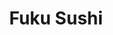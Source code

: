 ---
layout: place
title: "Fuku Sushi"
permalink: /arizona/tucson/fuku-sushi.html
stateAbbr: AZ
stateName: Arizona
cityName: Tucson
place_id: ChIJl7pWBQRx1oYRBKDRC-iVz7A
photos:
  - name: >-
      places/ChIJl7pWBQRx1oYRBKDRC-iVz7A/photos/AeeoHcLugV0FzleAQHuDBUc97lJcRU_7xqwtKom-1QV_5v3fG5zUxGWeIqM6l6CHyzw6BEAf8hert86aA2FxqihEYzId3SquLcWDiKOol2RIWVGXBQEkJkPY4UoF8ulxwTPpKzElicHspjZFLMbxcVMJr63F3-8l8plw_Ogv1E2npsMq6BzjPoALcdAyAnWea-wnEFHWcha5HTFfid527EAluYH4eKNmN7JvooZDVsBs_NEVkhGwWQy5b2lb_mQUinPy14L2eOsxzn-DRA6kwamZXDlHHKEAP4W0bfWgzIdkQGKUHIStiLv0zQarJXeJWtgt6w4oKJcZzoLThMUIrctCYl3LNWxMEC6rYAcz4clur5ut5xChobLmuddIzOUe7-spq-PTqTW305VWpLAD8CxZwKPCuXOeNHxHjPdSB1wly3Q
    widthPx: 1620
    heightPx: 1080
    authorAttributions:
      - displayName: George Gibbs1023
        uri: https://maps.google.com/maps/contrib/114017504254723168338
        photoUri: >-
          https://lh3.googleusercontent.com/a-/ALV-UjWUaIVW0KXbj8XdPt0LKHq2KW1zwV4uVt01NB5LY6PY5FD-Bq9s=s100-p-k-no-mo
    flagContentUri: >-
      https://www.google.com/local/imagery/report/?cb_client=maps_api_places.places_api&image_key=!1e10!2sCIHM0ogKEICAgICmyYnhEw&hl=en-US
    googleMapsUri: >-
      https://www.google.com/maps/place//data=!3m4!1e2!3m2!1sCIHM0ogKEICAgICmyYnhEw!2e10!4m2!3m1!1s0x86d671040556ba97:0xb0cf95e80bd1a004
  - name: >-
      places/ChIJl7pWBQRx1oYRBKDRC-iVz7A/photos/AeeoHcL6-yAK7mNuZ5mrDF3ETAAtMfQg360FeNSMJointo-byBJ7IajjK0DTQDLzEOMloAFLbIY3fwoB_7hUOv76_B_K4QrbWN1Z57EXdSTOeLDsLEcyNQs7_FusgB5qtRjwOFzt9rMW-WEdKo58Cs5BkZtClzkyInJeJ0puDXcf6WD-vKdXYKKylhrFxRuV1fkVq2Sn7g8Lm0MGkjn3CBOqai8OeKG2zTG8bwX7toRQqDdpqme_EO73xRKafXia35zNeiMxvwUhsBXQDJq0ZKn_h0J6xjAjmkqJOmekW4kk05pHtw
    widthPx: 1800
    heightPx: 2700
    authorAttributions:
      - displayName: Fuku Sushi
        uri: https://maps.google.com/maps/contrib/116266881137956023429
        photoUri: >-
          https://lh3.googleusercontent.com/a-/ALV-UjWvMkFDx-L_5K_tRsCP0-ujAGW1J_V57phwvAuII4ZQB4B87Eia=s100-p-k-no-mo
    flagContentUri: >-
      https://www.google.com/local/imagery/report/?cb_client=maps_api_places.places_api&image_key=!1e10!2sAF1QipP1eWuCEjB8iYSuK0AFQrPb0XGd_Fv8HotnvwZg&hl=en-US
    googleMapsUri: >-
      https://www.google.com/maps/place//data=!3m4!1e2!3m2!1sAF1QipP1eWuCEjB8iYSuK0AFQrPb0XGd_Fv8HotnvwZg!2e10!4m2!3m1!1s0x86d671040556ba97:0xb0cf95e80bd1a004
  - name: >-
      places/ChIJl7pWBQRx1oYRBKDRC-iVz7A/photos/AeeoHcJrL6NfTOMjhVni0TnPGilo0QM3LG6tMeEJpPIyjAFf9D_1WvtUwbLgf6iomXB4DZebxRyp_qaUavZEF7OmjmMsc9234IH768MxThdlK-gME9rPPJSOO2op2Y11qP3nEC_vSohTuRsNLf43DgbFEYKQ6Cp-KEWLJO-G_8yY7CXBgW-_1zjWT-9zT-d_49k3EasMeggDr1bLViq-nv_mXbWKMSdHkZXXwekBa_DEuJwdapl4qzZ31D57Br2Q_kh9BBuBJDdnVF_oaN1Bv-ApZLP4-Lf_UAIl33pFOxERCssC1A
    widthPx: 1800
    heightPx: 2700
    authorAttributions:
      - displayName: Fuku Sushi
        uri: https://maps.google.com/maps/contrib/116266881137956023429
        photoUri: >-
          https://lh3.googleusercontent.com/a-/ALV-UjWvMkFDx-L_5K_tRsCP0-ujAGW1J_V57phwvAuII4ZQB4B87Eia=s100-p-k-no-mo
    flagContentUri: >-
      https://www.google.com/local/imagery/report/?cb_client=maps_api_places.places_api&image_key=!1e10!2sAF1QipNEzndlJBGBrPRVBKlpw3jpMmNvfdqEK5Dw8oOi&hl=en-US
    googleMapsUri: >-
      https://www.google.com/maps/place//data=!3m4!1e2!3m2!1sAF1QipNEzndlJBGBrPRVBKlpw3jpMmNvfdqEK5Dw8oOi!2e10!4m2!3m1!1s0x86d671040556ba97:0xb0cf95e80bd1a004
  - name: >-
      places/ChIJl7pWBQRx1oYRBKDRC-iVz7A/photos/AeeoHcIF9osUg7HeNOAPJDKw5T7mealw8irFaVMfH9JnW8jyvl2bJVHxoiktSn6WlHNoQ_vxy6H9jl8AQ9Hv1n2gGU-vUcX-_JYOdhk4YCpxmGTq3dGp3G3kF3LusdYbA-00fP4hGYXSvL-ykDX7HTKb2vd9qgo_gXXIgsbcO3hDKe4vpFB9nW7tiZSY4ONkuu3t45ChaTaI_qQtxtYlqJz5NaTJH6oDZFicEFU-BJ8W3YEFUQwxY5skYZUeO_GeMSVzpbOCG8l5RrkgW71Ip1pWC2qKbCWil29LHjCSzvnTfuJbJQ
    widthPx: 1800
    heightPx: 2700
    authorAttributions:
      - displayName: Fuku Sushi
        uri: https://maps.google.com/maps/contrib/116266881137956023429
        photoUri: >-
          https://lh3.googleusercontent.com/a-/ALV-UjWvMkFDx-L_5K_tRsCP0-ujAGW1J_V57phwvAuII4ZQB4B87Eia=s100-p-k-no-mo
    flagContentUri: >-
      https://www.google.com/local/imagery/report/?cb_client=maps_api_places.places_api&image_key=!1e10!2sAF1QipMargHItlUBPxy_T4c9FSpsbwNk3nOBcBawdOCZ&hl=en-US
    googleMapsUri: >-
      https://www.google.com/maps/place//data=!3m4!1e2!3m2!1sAF1QipMargHItlUBPxy_T4c9FSpsbwNk3nOBcBawdOCZ!2e10!4m2!3m1!1s0x86d671040556ba97:0xb0cf95e80bd1a004
  - name: >-
      places/ChIJl7pWBQRx1oYRBKDRC-iVz7A/photos/AeeoHcJRlpuXFU1L1QVXrZr8SJRpsq0tAp9xarzPtJVFrtLWbmXrpd4s_cNaQcLCdSFZcOrACBkMNWbJJqcr3trLKFlhPaHw7-IHjIKAoLPaaAN2d8uqMoDOtpgP_EjwnQ9Fen_6VXXc1Qvw7RnwAVvkxh4N24MzLMbWWYz4wYwA2QtcR551wClV19zSaqOKMeHsq2k9aXc3lFcUeRrU4L1eNT8fpvaBtLaZZCtn9YJDfZRsWfBs6WU_hEpyqvxxPYAa5S-ovjQyl2kCbrXSSS_wQ9qMwBYIlIAws9jAb9o-H8xR12ROehfBI0PMwsGvszGOp2PDtBL3_aP0R3okIMZ1zqo_QXd4cLFSRqJKOODM8QdQBz1UYzKFBeitpkXg0kzMY5zGIvuGIzAIlgRlLOzocjpFobaDxBPxhQcbmZAMCjkRAQ
    widthPx: 3024
    heightPx: 4032
    authorAttributions:
      - displayName: Elizabeth Bartho
        uri: https://maps.google.com/maps/contrib/112993413130264882472
        photoUri: >-
          https://lh3.googleusercontent.com/a-/ALV-UjWp5sGgKoT4QoflJU5sZdTGTKM02DD8oSyDtEL2D5SXoMcLuL4PpA=s100-p-k-no-mo
    flagContentUri: >-
      https://www.google.com/local/imagery/report/?cb_client=maps_api_places.places_api&image_key=!1e10!2sCIHM0ogKEICAgID1iayrOA&hl=en-US
    googleMapsUri: >-
      https://www.google.com/maps/place//data=!3m4!1e2!3m2!1sCIHM0ogKEICAgID1iayrOA!2e10!4m2!3m1!1s0x86d671040556ba97:0xb0cf95e80bd1a004
  - name: >-
      places/ChIJl7pWBQRx1oYRBKDRC-iVz7A/photos/AeeoHcLlw1w0xoJIIuBoAJFFgG3MnOD-lOrqwTFb0U12Hm1XEeg-0f7GIXh7H6lGbObiQfJUb5K_WhGxDT4665HNZqr7Iz7WX08Ib4Y26-N3RUjw9k6hgI0o7A2ju2re19A8-fuB_C72Gf7qF3IMm04xxDJ87JsDapiMRNkgcKp7M5naEsN4U0V4pljBePZ7nQAQYzN3szrsjeSenm47SY0TXLc3Pm-8yir-u_5GPhx6cPx7T49wpFUc6lyZjJws655OgpzdoBgep4lUziTIvjn2Gn-9_-Tm9X81Mu5J3wbuqMqXOg
    widthPx: 1800
    heightPx: 2700
    authorAttributions:
      - displayName: Fuku Sushi
        uri: https://maps.google.com/maps/contrib/116266881137956023429
        photoUri: >-
          https://lh3.googleusercontent.com/a-/ALV-UjWvMkFDx-L_5K_tRsCP0-ujAGW1J_V57phwvAuII4ZQB4B87Eia=s100-p-k-no-mo
    flagContentUri: >-
      https://www.google.com/local/imagery/report/?cb_client=maps_api_places.places_api&image_key=!1e10!2sAF1QipNbJKRJjpuhpPPCpXOSzIqiFUQ85mCAdIjGUgDN&hl=en-US
    googleMapsUri: >-
      https://www.google.com/maps/place//data=!3m4!1e2!3m2!1sAF1QipNbJKRJjpuhpPPCpXOSzIqiFUQ85mCAdIjGUgDN!2e10!4m2!3m1!1s0x86d671040556ba97:0xb0cf95e80bd1a004
  - name: >-
      places/ChIJl7pWBQRx1oYRBKDRC-iVz7A/photos/AeeoHcL6U-vb8F2nIMz6dRpmoOkugF4_22rF-6kySK4A5GipgVWdVgZoCAeVF7iGeVVzkCophmu0CKQVK3xvj5jyGVrlv55Oe-MmZ_aaeyvxo1SoFnDccGi7rmnKwwPFZVa7akuJOpFqYimqNXH03Jt8k73H5aNZv_5KnrggtGKg_os5N2x3l-9ssRmRIgJclq5bBkouph8E0cixL7BzbknKESXERc1eqCH_JpbD9AuSWAVMGYfr1Us0QngZb4cVTBE4EyQCF56SbJG6kKangcAybaHJz4JjsutnR8KBOSwMfXydKMN_qMyftL5ZR7OxrEjvQEc-OY_uiGD_7yAQls0Zrj8lowFUbgg2NvapjPmI9giA4qqsOYjwksVC9HemxuRAwp5BjE7adPtnxCVeTG8U5JGNqJlJJuYu5b5UbA8PVEr7qJjj
    widthPx: 4032
    heightPx: 3024
    authorAttributions:
      - displayName: Thomas Cera
        uri: https://maps.google.com/maps/contrib/110382773649016667607
        photoUri: >-
          https://lh3.googleusercontent.com/a-/ALV-UjUIRkZB072NzvKZVIBuwpcL8ykq1VFYJYOOJNOHr48yBhuccGUECQ=s100-p-k-no-mo
    flagContentUri: >-
      https://www.google.com/local/imagery/report/?cb_client=maps_api_places.places_api&image_key=!1e10!2sCIHM0ogKEICAgIDtg9X9zAE&hl=en-US
    googleMapsUri: >-
      https://www.google.com/maps/place//data=!3m4!1e2!3m2!1sCIHM0ogKEICAgIDtg9X9zAE!2e10!4m2!3m1!1s0x86d671040556ba97:0xb0cf95e80bd1a004
  - name: >-
      places/ChIJl7pWBQRx1oYRBKDRC-iVz7A/photos/AeeoHcJ_uqt-z09CSV-SW__HYA7Y9Gi5nWZruTE0SmUyM9_Yh-8eVH_EOjs7qrqR_d6Ap1OjNjQpDhoRIqsRGNM18s3D8z32u_vNBp4W3b2yoQ0bOGO2E-aZv-KBPe3jkZfW6TvZtGO_x3Ng-cRZGgZ1IZTGdpbn63XBwy_QPDCmjpA9RtZdDkOtel7__Cz26ngWfpDwbXjVQ4gWCksJNUz6Ie3A0LN5mYHQXGEjJOfNTkhLRxi7T0MjwaMG4GqHSfSDKkZQFTNf9Gd6ESfH383GIM8z2YcwWCKeTH_8xuaENCpWx5uPm5qgAzZ8yPiRLxETWnKnnwc6fODcZNCJs9co5nak6Gk3tyri7LtPPPCT8ClRXo_NdnuhAoYrq6MdcD4YscHOoUc-4IhrNYZnnRZ7reBN83tK9ExSTFz6fCPEHS9aUk-v
    widthPx: 3024
    heightPx: 4032
    authorAttributions:
      - displayName: Michael “Maranara” Maragliano
        uri: https://maps.google.com/maps/contrib/115516027836221132300
        photoUri: >-
          https://lh3.googleusercontent.com/a-/ALV-UjWw66daICGbYb93fxW7kLrsw-t3v9yTWejLRFrwVQqOwmh9A25z=s100-p-k-no-mo
    flagContentUri: >-
      https://www.google.com/local/imagery/report/?cb_client=maps_api_places.places_api&image_key=!1e10!2sCIHM0ogKEICAgIDB0cf7-wE&hl=en-US
    googleMapsUri: >-
      https://www.google.com/maps/place//data=!3m4!1e2!3m2!1sCIHM0ogKEICAgIDB0cf7-wE!2e10!4m2!3m1!1s0x86d671040556ba97:0xb0cf95e80bd1a004
  - name: >-
      places/ChIJl7pWBQRx1oYRBKDRC-iVz7A/photos/AeeoHcLx76OrQhW5QYH0NFdYpdWwMFQnjRM8bjngkh44i4VBioF1grmqdSDOdi5X4Cxz2E0qVu5Iir9Lsm-XRd4IG9shfqwzQdOH6408Lavsasa6Yr84uYRWvCDM5jzrnL8IqdmLk2TymcYQFJxQaTM-hEpxjOpoJVGzvSa_Wj52Pz8MSik8ah3pfpgIE1H6oKpD6SOhc4doARGvAu9KhcXYf1pOimmEt4Qcpm8_SC0lzv1NZZukhKPTV26aPkmvKfR2m3nPtAcPKzWGJRAqzR0mRXoSNXnoBJ7HPYQcgbo3jF3b0YuOcLlr9pw8ZCrdhjjowVuaSd-H0NjRBZRbL8RyZdiSDO7Re0HQs3ZOuaH2zGwD0vwuG052aKHNAVi-zMdYzu6eAYZXaJCQwrrsu8FamQazB8Qr_1TmgB1iCmziWhmSNRMK
    widthPx: 3024
    heightPx: 4032
    authorAttributions:
      - displayName: Maxx
        uri: https://maps.google.com/maps/contrib/103072916966677768381
        photoUri: >-
          https://lh3.googleusercontent.com/a-/ALV-UjU7yxQNtgDo2LxQ_WmEBHXRnqOKqPBxb9yxZCvyI3j-Te9WJdjJlQ=s100-p-k-no-mo
    flagContentUri: >-
      https://www.google.com/local/imagery/report/?cb_client=maps_api_places.places_api&image_key=!1e10!2sCIHM0ogKEICAgIDxpJeo8gE&hl=en-US
    googleMapsUri: >-
      https://www.google.com/maps/place//data=!3m4!1e2!3m2!1sCIHM0ogKEICAgIDxpJeo8gE!2e10!4m2!3m1!1s0x86d671040556ba97:0xb0cf95e80bd1a004
  - name: >-
      places/ChIJl7pWBQRx1oYRBKDRC-iVz7A/photos/AeeoHcJ-8nToSsa4Cp_EcHvpgu4wVUU_YFTs4xhx68YyileaYCy2yXZUpoWqq9cqxciwN1O4NxGT_Vs-VhxrcU7KJZnSWWYIXHRW0RKIxvg-zeY21X5wbw3k73L_yBpqQXOujCUBkZNPuV81z3XSneYYSx5UCCPIzpjJz704n4tOkV5lqttaRmkBT6h57Znj7LBHnM8ZwOYL4aB94BdG5slIFvqrF9dw_ZwIjUNq-Gs5ayxCYxJ_t_yQhclToxF8OEQX7dABIPXH96K6575Ut4riA8ABjzXVbc_O3XMT2oF9OJeIbg59nxWmGwOe5MsglD-CDXXZGDZlj6ywIUzFw14CYzPxIch_5PDAqkGoKQQuiiwDsePOxH1AEt3OSWS6c4rCJ2W-Y6kDJqiXCm23Zh_uNmeJ5i2b333ibq8MekciPOyNZA
    widthPx: 3024
    heightPx: 4032
    authorAttributions:
      - displayName: Francisco Jose Palacio
        uri: https://maps.google.com/maps/contrib/115191467285583721086
        photoUri: >-
          https://lh3.googleusercontent.com/a-/ALV-UjV8g6Mcx8xF_KANRoBnOgSo9QiVM3lVLqtYAbaj2xcacOxzydgk-g=s100-p-k-no-mo
    flagContentUri: >-
      https://www.google.com/local/imagery/report/?cb_client=maps_api_places.places_api&image_key=!1e10!2sCIHM0ogKEICAgID266nUKQ&hl=en-US
    googleMapsUri: >-
      https://www.google.com/maps/place//data=!3m4!1e2!3m2!1sCIHM0ogKEICAgID266nUKQ!2e10!4m2!3m1!1s0x86d671040556ba97:0xb0cf95e80bd1a004
address: 940 E University Blvd, Tucson, AZ 85719, USA
street: 940 E University Blvd
city: Tucson
state: AZ
zip: '85719'
country: USA
neighborhood: West University
latitude: '32.231444'
longitude: '-110.957350'
accessibility_options:
  wheelchairAccessibleParking: true
  wheelchairAccessibleEntrance: true
  wheelchairAccessibleRestroom: true
  wheelchairAccessibleSeating: true
business_status: OPERATIONAL
name: Fuku Sushi
google_maps_links:
  directionsUri: >-
    https://www.google.com/maps/dir//''/data=!4m7!4m6!1m1!4e2!1m2!1m1!1s0x86d671040556ba97:0xb0cf95e80bd1a004!3e0
  placeUri: https://maps.google.com/?cid=12740566694717661188
  writeAReviewUri: >-
    https://www.google.com/maps/place//data=!4m3!3m2!1s0x86d671040556ba97:0xb0cf95e80bd1a004!12e1
  reviewsUri: >-
    https://www.google.com/maps/place//data=!4m4!3m3!1s0x86d671040556ba97:0xb0cf95e80bd1a004!9m1!1b1
  photosUri: >-
    https://www.google.com/maps/place//data=!4m3!3m2!1s0x86d671040556ba97:0xb0cf95e80bd1a004!10e5
primary_type: Sushi Restaurant
opening_hours:
  regular: null
  current: null
secondary_opening_hours:
  regular:
    weekdayDescriptions: null
    type: null
  current:
    weekdayDescriptions: null
    type: null
phone: (520) 798-3858
price_level: PRICE_LEVEL_MODERATE
price_range: $10 &ndash; $20
rating: '3.3'
rating_count: 795
website: https://www.fukuaz.com/
description: null
reviews: null
parking_options: null
payment_options: null
allow_dogs: null
curbside_pickup: null
delivery: null
dine_in: null
good_for_children: null
good_for_groups: null
good_for_sports: null
live_music: null
menu_for_children: null
outdoor_seating: null
reservable: null
restroom: null
serves_beer: null
serves_breakfast: null
serves_brunch: null
serves_cocktails: null
serves_coffee: null
serves_dinner: null
serves_dessert: null
serves_lunch: null
serves_vegetarian_food: null
serves_wine: null
takeout: null

---